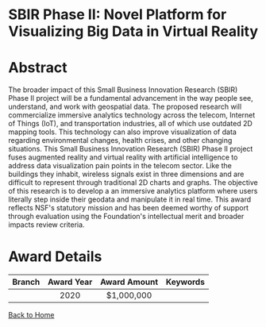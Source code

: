 
SBIR Phase II: Novel Platform for Visualizing Big Data in Virtual Reality
=========================================================================

# Abstract


The broader impact of this Small Business Innovation Research (SBIR) Phase II project will be a fundamental advancement in the way people see, understand, and work with geospatial data. The proposed research will commercialize immersive analytics technology across the telecom, Internet of Things (IoT), and transportation industries, all of which use outdated 2D mapping tools. This technology can also improve visualization of data regarding environmental changes, health crises, and other changing situations. This Small Business Innovation Research (SBIR) Phase II project fuses augmented reality and virtual reality with artificial intelligence to address data visualization pain points in the telecom sector. Like the buildings they inhabit, wireless signals exist in three dimensions and are difficult to represent through traditional 2D charts and graphs. The objective of this research is to develop a an immersive analytics platform where users literally step inside their geodata and manipulate it in real time. This award reflects NSF's statutory mission and has been deemed worthy of support through evaluation using the Foundation's intellectual merit and broader impacts review criteria.  

# Award Details

|Branch|Award Year|Award Amount|Keywords|
| :---: | :---: | :---: | :---: |
||2020|$1,000,000||
  
  


[Back to Home](https://github.com/chrischow/dod_sbir_awards/Reports/CC/#649)